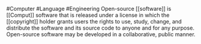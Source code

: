 #Computer #Language #Engineering 
Open-source [[software]] is [[Comput]] software that is released under a license in which the [[copyright]] holder grants users the rights to use, study, change, and distribute the software and its source code to anyone and for any purpose. Open-source software may be developed in a collaborative, public manner.
